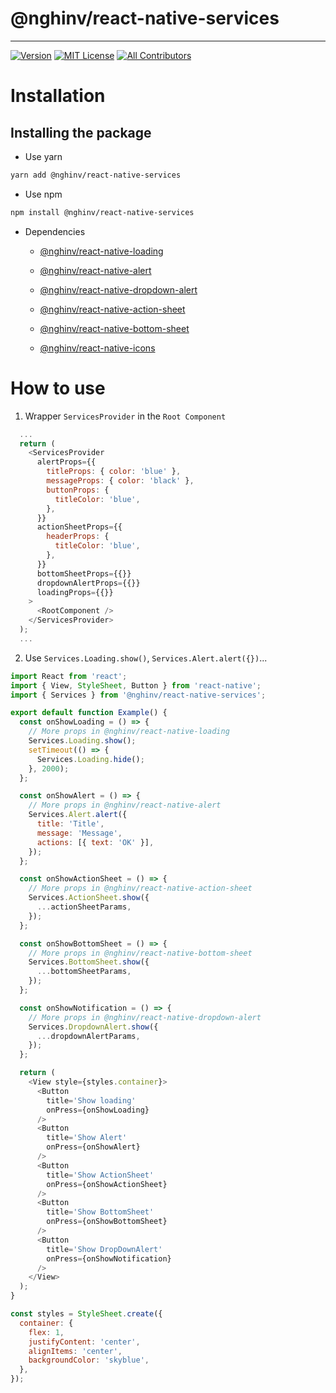 # @nghinv/react-native-services

---

[![Version][version-badge]][package]
[![MIT License][license-badge]][license]
[![All Contributors][all-contributors-badge]][all-contributors]

# Installation

## Installing the package

* Use yarn

```sh
yarn add @nghinv/react-native-services
```

* Use npm

```sh
npm install @nghinv/react-native-services
```

* Dependencies 

	- [@nghinv/react-native-loading](https://github.com/nghinv-software/react-native-loading.git)

	- [@nghinv/react-native-alert](https://github.com/nghinv-software/react-native-alert.git)

	- [@nghinv/react-native-dropdown-alert](https://github.com/nghinv-software/react-native-dropdown-alert.git)

	- [@nghinv/react-native-action-sheet](https://github.com/nghinv-software/react-native-action-sheet.git)

	- [@nghinv/react-native-bottom-sheet](https://github.com/nghinv-software/react-native-bottom-sheet.git)

	- [@nghinv/react-native-icons](https://github.com/nghinv-software/react-native-icons.git)

# How to use

1. Wrapper `ServicesProvider` in the `Root Component`

```javascript
  ...
  return (
    <ServicesProvider
      alertProps={{
        titleProps: { color: 'blue' },
        messageProps: { color: 'black' },
        buttonProps: {
          titleColor: 'blue',
        },
      }}
      actionSheetProps={{
        headerProps: {
          titleColor: 'blue',
        },
      }}
      bottomSheetProps={{}}
      dropdownAlertProps={{}}
      loadingProps={{}}
    >
      <RootComponent />
    </ServicesProvider>
  );
  ...
```

2. Use `Services.Loading.show()`, `Services.Alert.alert({})`...

```javascript
import React from 'react';
import { View, StyleSheet, Button } from 'react-native';
import { Services } from '@nghinv/react-native-services';

export default function Example() {
  const onShowLoading = () => {
    // More props in @nghinv/react-native-loading
    Services.Loading.show();
    setTimeout(() => {
      Services.Loading.hide();
    }, 2000);
  };

  const onShowAlert = () => {
    // More props in @nghinv/react-native-alert
    Services.Alert.alert({
      title: 'Title',
      message: 'Message',
      actions: [{ text: 'OK' }],
    });
  };

  const onShowActionSheet = () => {
    // More props in @nghinv/react-native-action-sheet
    Services.ActionSheet.show({
      ...actionSheetParams,
    });
  };

  const onShowBottomSheet = () => {
    // More props in @nghinv/react-native-bottom-sheet
    Services.BottomSheet.show({
      ...bottomSheetParams,
    });
  };

  const onShowNotification = () => {
    // More props in @nghinv/react-native-dropdown-alert
    Services.DropdownAlert.show({
      ...dropdownAlertParams,
    });
  };

  return (
    <View style={styles.container}>
      <Button 
        title='Show loading' 
        onPress={onShowLoading} 
      />
      <Button 
        title='Show Alert' 
        onPress={onShowAlert} 
      />
      <Button 
        title='Show ActionSheet' 
        onPress={onShowActionSheet} 
      />
      <Button 
        title='Show BottomSheet' 
        onPress={onShowBottomSheet} 
      />
      <Button 
        title='Show DropDownAlert' 
        onPress={onShowNotification} 
      />
    </View>
  );
}

const styles = StyleSheet.create({
  container: {
    flex: 1,
    justifyContent: 'center',
    alignItems: 'center',
    backgroundColor: 'skyblue',
  },
});

```

[version-badge]: https://img.shields.io/npm/v/@nghinv/react-native-services.svg?style=flat-square
[package]: https://www.npmjs.com/package/@nghinv/react-native-services
[license-badge]: https://img.shields.io/npm/l/@nghinv/react-native-services.svg?style=flat-square
[license]: https://opensource.org/licenses/MIT
[all-contributors-badge]: https://img.shields.io/badge/all_contributors-1-orange.svg?style=flat-square
[all-contributors]: #contributors